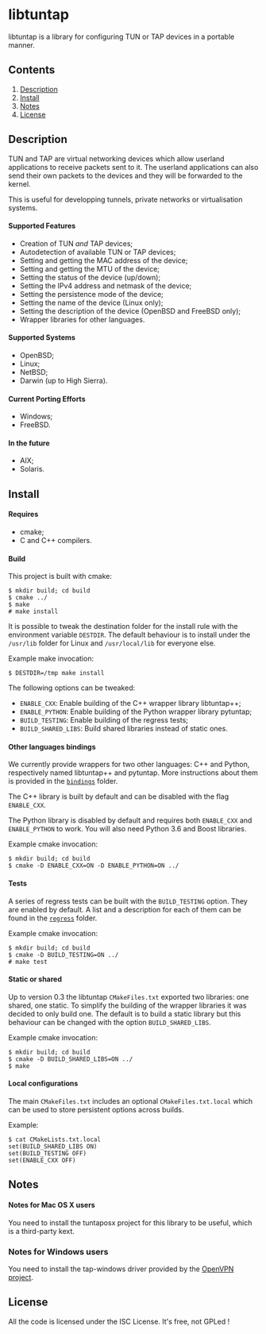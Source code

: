 # libtuntap

libtuntap is a library for configuring TUN or TAP devices in a portable manner.

## Contents

1. [Description](#description)
2. [Install](#install)
3. [Notes](#notes)
4. [License](#license)

## Description

TUN and TAP are virtual networking devices which allow userland applications
to receive packets sent to it. The userland applications can also send their
own packets to the devices and they will be forwarded to the kernel.

This is useful for developping tunnels, private networks or virtualisation
systems.

#### Supported Features

   * Creation of TUN _and_ TAP devices;
   * Autodetection of available TUN or TAP devices;
   * Setting and getting the MAC address of the device;
   * Setting and getting the MTU of the device;
   * Setting the status of the device (up/down);
   * Setting the IPv4 address and netmask of the device;
   * Setting the persistence mode of the device;
   * Setting the name of the device (Linux only);
   * Setting the description of the device (OpenBSD and FreeBSD only);
   * Wrapper libraries for other languages.

#### Supported Systems

   * OpenBSD;
   * Linux;
   * NetBSD;
   * Darwin (up to High Sierra).

#### Current Porting Efforts

   * Windows;
   * FreeBSD.

#### In the future

   * AIX;
   * Solaris.

## Install

#### Requires

* cmake;
* C and C++ compilers.

#### Build

This project is built with cmake:

    $ mkdir build; cd build
    $ cmake ../
    $ make
    # make install

It is possible to tweak the destination folder for the install rule with the
environment variable `DESTDIR`.  The default behaviour is to install under
the `/usr/lib` folder for Linux and `/usr/local/lib` for everyone else.

Example make invocation:

    $ DESTDIR=/tmp make install

The following options can be tweaked:

- `ENABLE_CXX`: Enable building of the C++ wrapper library libtuntap++;
- `ENABLE_PYTHON`: Enable building of the Python wrapper library pytuntap;
- `BUILD_TESTING`: Enable building of the regress tests;
- `BUILD_SHARED_LIBS`: Build shared libraries instead of static ones.

#### Other languages bindings

We currently provide wrappers for two other languages: C++ and Python,
respectively named libtuntap++ and pytuntap.  More instructions about them is
provided in the [`bindings`](bindings/README.md) folder.

The C++ library is built by default and can be disabled with the flag
`ENABLE_CXX`.

The Python library is disabled by default and requires both `ENABLE_CXX` and
`ENABLE_PYTHON` to work.  You will also need Python 3.6 and Boost libraries.

Example cmake invocation:

    $ mkdir build; cd build
    $ cmake -D ENABLE_CXX=ON -D ENABLE_PYTHON=ON ../

#### Tests

A series of regress tests can be built with the `BUILD_TESTING` option.
They are enabled by default.  A list and a description for each of them can
be found in the [`regress`](regress/README.md) folder.

Example cmake invocation:

    $ mkdir build; cd build
    $ cmake -D BUILD_TESTING=ON ../
    # make test

#### Static or shared

Up to version 0.3 the libtuntap `CMakeFiles.txt` exported two libraries: one shared, one static. To simplify the building of the wrapper libraries it was decided to only build one. The default is to build a static library but this behaviour can be changed with the option `BUILD_SHARED_LIBS`.

Example cmake invocation:

    $ mkdir build; cd build
    $ cmake -D BUILD_SHARED_LIBS=ON ../
    $ make

#### Local configurations

The main `CMakeFiles.txt` includes an optional `CMakeFiles.txt.local` which can be used to store persistent options across builds.

Example:

    $ cat CMakeLists.txt.local
    set(BUILD_SHARED_LIBS ON)
    set(BUILD_TESTING OFF)
    set(ENABLE_CXX OFF)

## Notes

#### Notes for Mac OS X users

You need to install the tuntaposx project for this library to be useful,
which is a third-party kext.

### Notes for Windows users

You need to install the tap-windows driver provided by the [OpenVPN project](https://openvpn.net/index.php/open-source/downloads.html).

## License

All the code is licensed under the ISC License.
It's free, not GPLed !
